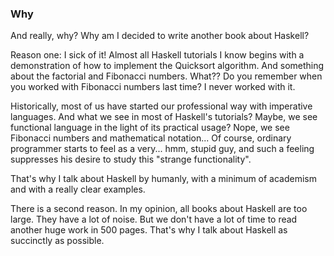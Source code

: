 ### Why ###

And really, why? Why am I decided to write another book about Haskell?

Reason one: I sick of it! Almost all Haskell tutorials I know begins with a demonstration of how to implement the Quicksort algorithm. And something about the factorial and Fibonacci numbers. What?? Do you remember when you worked with Fibonacci numbers last time? I never worked with it.

Historically, most of us have started our professional way with imperative languages. And what we see in most of Haskell's tutorials? Maybe, we see functional language in the light of its practical usage? Nope, we see Fibonacci numbers and mathematical notation... Of course, ordinary programmer starts to feel as a very... hmm, stupid guy, and such a feeling suppresses his desire to study this "strange functionality".

That's why I talk about Haskell by humanly, with a minimum of academism and with a really clear examples.

There is a second reason. In my opinion, all books about Haskell are too large. They have a lot of noise. But we don't have a lot of time to read another huge work in 500 pages. That's why I talk about Haskell as succinctly as possible.
